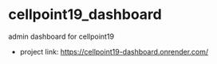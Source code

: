 # cellpoint19_dashboard
admin dashboard for cellpoint19
- project link: https://cellpoint19-dashboard.onrender.com/
